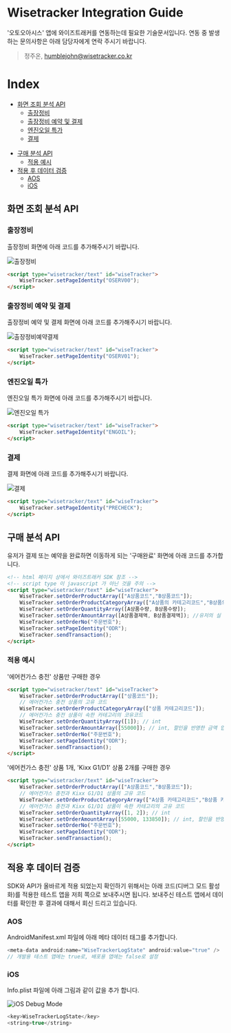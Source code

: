 # Wisetracker Integration Guide
'오토오아시스' 앱에 와이즈트래커를 연동하는데 필요한 기술문서입니다. 연동 중 발생하는 문의사항은 아래 담당자에게 연락 주시기 바랍니다.

> 정주온, humblejohn@wisetracker.co.kr



# Index
<!--
* [SDK 업데이트 (AOS & iOS)](./auto_oasis.md#SDK-업데이트)
* [클릭 분석 API](./auto_oasis.md#클릭-분석-API)
	* [수입유 특가](./auto_oasis.md#수입유-특가)
	* [출장 정비](./auto_oasis.md#출장-정비)
	* [오토케어 워시](./auto_oasis.md#오토케어-워시)
	* [Kixx 엔진오일](./auto_oasis.md#Kixx-엔진오일) -->
* [화면 조회 분석 API](./auto_oasis.md#화면-조회-분석-API)
	* [출장정비](./auto_oasis.md#출장정비)
	* [출장정비 예약 및 결제](./auto_oasis.md#출장정비-예약-및-결제)
	* [엔진오일 특가](./auto_oasis.md#엔진오일-특가)
	* [결제](./auto_oasis.md#결제)
<!--	* [메인](./auto_oasis.md#메인)
	* [설정](./auto_oasis.md#설정)
	* [차량정보 등록](./auto_oasis.md#차량정보-등록)
	* [차량정보 저장 완료](./auto_oasis.md#차량정보-저장-완료)
	* [회원가입 약관동의](./auto_oasis.md#회원가입-약관동의)
	* [회원가입 약관동의](./auto_oasis.md#회원가입-약관동의)
	* [회원가입 약관동의](./auto_oasis.md#회원가입-약관동의)
	* [회원가입 약관동의](./auto_oasis.md#회원가입-약관동의) -->
* [구매 분석 API](./auto_oasis.md#구매-분석-API)
	* [적용 예시](./auto_oasis.md#적용-예시)
* [적용 후 데이터 검증](./auto_oasis.md#적용-후-데이터-검증)
	* [AOS](./auto_oasis.md#AOS)
	* [iOS](./auto_oasis.md#iOS)

<!--

## SDK 업데이트

지난 1월 13일에 최신버전의 SDK로 업데이트를 요청 드렸으나 진행되지 않은 것으로 확인됩니다. 이번에 추가되는 '버튼 클릭 분석'을 정상적으로 수행하기 위해서라도 SDK 업데이트가 필요합니다. 아래 링크한 가이드에는 '기존 SDK 제거' 방법과 '최신 버전 SDK로 업데이트' 방법이 함께 안내되어 있습니다. 가이드를 참고하여 두가지 작업을 진행해주시기 바랍니다.

> 오토오아시스 SDK 업데이트 가이드, https://github.com/mkt-wt/api-guide/blob/master/removing_old_sdk.md



## 클릭 분석 API

메인 화면에 추가된 O2O 서비스 버튼의 클릭수 측정을 위한 분석 API와 태깅 방법을 안내합니다.



### 수입유 특가

유저가 메인 화면에 있는 '수입유 특가' 버튼을 클릭하는 시점에 아래 코드를 추가합니다.
``` javascript
<script type="text/javascript">
	WiseTracker.setGoal("g3", 1);
	WiseTracker.sendGoalData();
</script>
```



### 출장 정비

유저가 메인 화면에 있는 '출장 정비' 버튼을 클릭하는 시점에 아래 코드를 추가합니다.
``` javascript
<script type="text/javascript">
	WiseTracker.setGoal("g4", 1);
	WiseTracker.sendGoalData();
</script>
```



### 오토케어 워시

유저가 메인 화면에 있는 '오토케어 워시' 버튼을 클릭하는 시점에 아래 코드를 추가합니다.
``` javascript
<script type="text/javascript">
	WiseTracker.setGoal("g5", 1);
	WiseTracker.sendGoalData();
</script>
```



### Kixx 엔진오일

유저가 메인 화면에 있는 'Kixx 엔진오일' 버튼을 클릭하는 시점에 아래 코드를 추가합니다.
``` javascript
<script type="text/javascript">
	WiseTracker.setGoal("g6", 1);
	WiseTracker.sendGoalData();
</script>
```

-->

## 화면 조회 분석 API

### 출장정비
출장정비 화면에 아래 코드를 추가해주시기 바랍니다.

![출장정비](http://www.wisetracker.co.kr/wp-content/uploads/2020/05/KakaoTalk_20200504_115427679.jpg)

``` html
<script type="wisetracker/text" id="wiseTracker">
	WiseTracker.setPageIdentity("OSERV00");
</script>
```

### 출장정비 예약 및 결제
출장정비 예약 및 결제 화면에 아래 코드를 추가해주시기 바랍니다.

![출장정비예약결제](http://www.wisetracker.co.kr/wp-content/uploads/2020/05/KakaoTalk_20200504_115427802.jpg)

``` html
<script type="wisetracker/text" id="wiseTracker">
	WiseTracker.setPageIdentity("OSERV01");
</script>
```



### 엔진오일 특가
엔진오일 특가 화면에 아래 코드를 추가해주시기 바랍니다.

![엔진오일 특가](http://www.wisetracker.co.kr/wp-content/uploads/2020/05/KakaoTalk_20200504_115428069.jpg)

``` html
<script type="wisetracker/text" id="wiseTracker">
	WiseTracker.setPageIdentity("ENGOIL");
</script>
```


### 결제
결제 화면에 아래 코드를 추가해주시기 바랍니다.

![결제](http://www.wisetracker.co.kr/wp-content/uploads/2020/05/KakaoTalk_20200504_141208272.jpg)


``` html
<script type="wisetracker/text" id="wiseTracker">
	WiseTracker.setPageIdentity("PRECHECK");
</script>
```


## 구매 분석 API

유저가 결제 또는 예약을 완료하면 이동하게 되는 '구매완료' 화면에 아래 코드를 추가합니다.

``` html
<!-- html 페이지 상에서 와이즈트래커 SDK 참조 -->
<!-- script type 이 javascript 가 아닌 것을 주의 -->
<script type="wisetracker/text" id="wiseTracker">
	WiseTracker.setOrderProductArray(["A상품코드","B상품코드"]);
	WiseTracker.setOrderProductCategoryArray(["A상품의 카테고리코드","B상품의 카테고리코드"]);
	WiseTracker.setOrderQuantityArray([A상품수량, B상품수량]);
	WiseTracker.setOrderAmountArray([A상품결제액, B상품결제액]); //유저의 실 결제액 입력 (할인을 반영한 금액)
	WiseTracker.setOrderNo("주문번호");
	WiseTracker.setPageIdentity("ODR");
	WiseTracker.sendTransaction();
</script>
```



### 적용 예시

'에어컨가스 충전' 상품만 구매한 경우

``` html
<script type="wisetracker/text" id="wiseTracker">
	WiseTracker.setOrderProductArray(["상품코드"]);
	// 에어컨가스 충전 상품의 고유 코드
	WiseTracker.setOrderProductCategoryArray(["상품 카테고리코드"]);
	// 에어컨가스 충전 상품이 속한 카테고리의 코유코드
	WiseTracker.setOrderQuantityArray([1]); // int
	WiseTracker.setOrderAmountArray([55000]); // int, 할인을 반영한 금액 입력
	WiseTracker.setOrderNo("주문번호");
	WiseTracker.setPageIdentity("ODR");
	WiseTracker.sendTransaction();
</script>
```

'에어컨가스 충전' 상품 1개,  'Kixx G1/D1' 상품 2개를 구매한 경우
``` html
<script type="wisetracker/text" id="wiseTracker">
	WiseTracker.setOrderProductArray(["A상품코드","B상품코드"]);
	// 에어컨가스 충전과 Kixx G1/D1 상품의 고유 코드
	WiseTracker.setOrderProductCategoryArray(["A상품 카테고리코드","B상품 카테고리코드"]);
	// 에어컨가스 충전과 Kixx G1/D1 상품이 속한 카테고리의 고유 코드
	WiseTracker.setOrderQuantityArray([1, 2]); // int
	WiseTracker.setOrderAmountArray([55000, 133850]); // int, 할인을 반영한 금액 입력
	WiseTracker.setOrderNo("주문번호");
	WiseTracker.setPageIdentity("ODR");
	WiseTracker.sendTransaction();
</script>
```



## 적용 후 데이터 검증

SDK와 API가 올바르게 적용 되었는지 확인하기 위해서는 아래 코드(디버그 모드 활성화)를 적용한 테스트 앱을 저희 쪽으로 보내주시면 됩니다. 보내주신 테스트 앱에서 데이터를 확인한 후 결과에 대해서 회신 드리고 있습니다.



### AOS

AndroidManifest.xml 파일에 아래 메타 데이터 태그를 추가합니다.
``` java
<meta-data android:name="WiseTrackerLogState" android:value="true" />
// 개발용 테스트 앱에는 true로, 배포용 앱에는 false로 설정
```



### iOS

Info.plist 파일에 아래 그림과 같이 값을 추가 합니다.

![iOS Debug Mode](http://www.wisetracker.co.kr/wp-content/uploads/2019/05/ios-debug.png)

``` swift
<key>WiseTrackerLogState</key>
<string>true</string>
```
